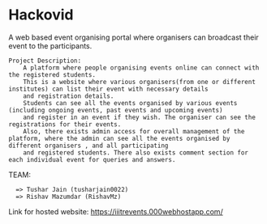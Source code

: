 # Hackovid
A web based event organising portal where organisers can broadcast their event to the participants.
    
    Project Description:
        A platform where people organising events online can connect with the registered students.
        This is a website where various organisers(from one or different institutes) can list their event with necessary details 
        and registration details. 
        Students can see all the events organised by various events (including ongoing events, past events and upcoming events) 
        and register in an event if they wish. The organiser can see the registrations for their events. 
        Also, there exists admin access for overall management of the platform, where the admin can see all the events organised by different organisers , and all participating
        and registered students. There also exists comment section for each individual event for queries and answers.

  
  TEAM:
  
      => Tushar Jain (tusharjain0022)
      => Rishav Mazumdar (RishavMz)
        
        
Link for hosted website:
        https://iiitrevents.000webhostapp.com/
